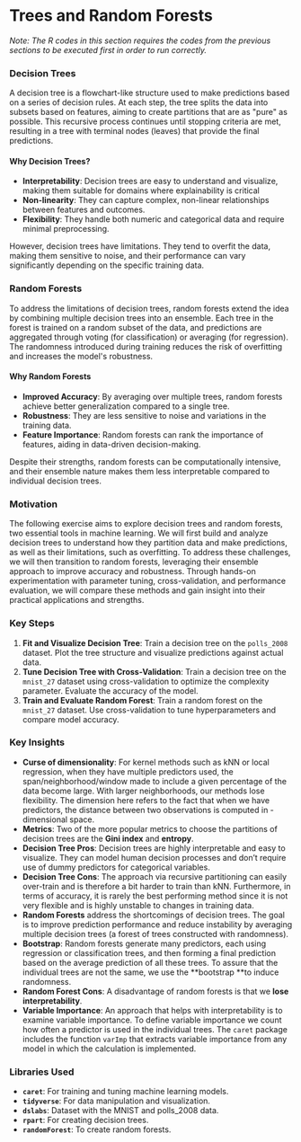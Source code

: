 # Trees and Random Forests
_Note: The R codes in this section requires the codes from the previous sections to be executed first in order to run correctly._

### Decision Trees

A decision tree is a flowchart-like structure used to make predictions based on a series of decision rules. At each step, the tree splits the data into subsets based on features, aiming to create partitions that are as "pure" as possible. This recursive process continues until stopping criteria are met, resulting in a tree with terminal nodes (leaves) that provide the final predictions.

#### Why Decision Trees?

- **Interpretability**: Decision trees are easy to understand and visualize, making them suitable for domains where explainability is critical
- **Non-linearity**: They can capture complex, non-linear relationships between features and outcomes.
- **Flexibility**: They handle both numeric and categorical data and require minimal preprocessing.

However, decision trees have limitations. They tend to overfit the data, making them sensitive to noise, and their performance can vary significantly depending on the specific training data.

### Random Forests

To address the limitations of decision trees, random forests extend the idea by combining multiple decision trees into an ensemble. Each tree in the forest is trained on a random subset of the data, and predictions are aggregated through voting (for classification) or averaging (for regression). The randomness introduced during training reduces the risk of overfitting and increases the model's robustness.

#### Why Random Forests
- **Improved Accuracy**: By averaging over multiple trees, random forests achieve better generalization compared to a single tree.
- **Robustness**: They are less sensitive to noise and variations in the training data.
- **Feature Importance**: Random forests can rank the importance of features, aiding in data-driven decision-making.

Despite their strengths, random forests can be computationally intensive, and their ensemble nature makes them less interpretable compared to individual decision trees.

### Motivation

The following exercise aims to explore decision trees and random forests, two essential tools in machine learning. We will first build and analyze decision trees to understand how they partition data and make predictions, as well as their limitations, such as overfitting. To address these challenges, we will then transition to random forests, leveraging their ensemble approach to improve accuracy and robustness. Through hands-on experimentation with parameter tuning, cross-validation, and performance evaluation, we will compare these methods and gain insight into their practical applications and strengths.

### Key Steps

1. **Fit and Visualize Decision Tree**: Train a decision tree on the `polls_2008` dataset. Plot the tree structure and visualize predictions against actual data.
2. **Tune Decision Tree with Cross-Validation**: Train a decision tree on the `mnist_27` dataset using cross-validation to optimize the complexity parameter. Evaluate the accuracy of the model.
3. **Train and Evaluate Random Forest**: Train a random forest on the `mnist_27` dataset. Use cross-validation to tune hyperparameters and compare model accuracy.

### Key Insights

- **Curse of dimensionality**: For kernel methods such as kNN or local regression, when they have multiple predictors used,  the span/neighborhood/window made to include a given percentage of the data become large. With larger neighborhoods, our methods lose flexibility. The dimension here refers to the fact that when we have predictors, the distance between two observations is computed in -dimensional space.
- **Metrics**: Two of the more popular metrics to choose the partitions of decision trees are the **Gini index** and **entropy**.
- **Decision Tree Pros**: Decision trees are highly interpretable and easy to visualize. They can model human decision processes and don’t require use of dummy predictors for categorical variables.
- **Decision Tree Cons**: The approach via recursive partitioning can easily over-train and is therefore a bit harder to train than kNN. Furthermore, in terms of accuracy, it is rarely the best performing method since it is not very flexible and is highly unstable to changes in training data. 
- **Random Forests** address the shortcomings of decision trees. The goal is to improve prediction performance and reduce instability by averaging multiple decision trees (a forest of trees constructed with randomness).
- **Bootstrap**: Random forests generate many predictors, each using regression or classification trees, and then forming a final prediction based on the average prediction of all these trees. To assure that the individual trees are not the same, we use the **bootstrap **to induce randomness. 
- **Random Forest Cons**: A disadvantage of random forests is that we **lose interpretability**.
- **Variable Importance**: An approach that helps with interpretability is to examine variable importance. To define variable importance we count how often a predictor is used in the individual trees. The `caret` package includes the function `varImp` that extracts variable importance from any model in which the calculation is implemented.

### Libraries Used

- **`caret`**: For training and tuning machine learning models.
- **`tidyverse`**: For data manipulation and visualization.
- **`dslabs`**: Dataset with the MNIST and polls_2008 data.
- **`rpart`**: For creating decision trees. 
- **`randomForest`**: To create random forests.
